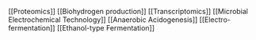 [[Proteomics]]
[[Biohydrogen production]]
[[Transcriptomics]]
[[Microbial Electrochemical Technology]]
[[Anaerobic Acidogenesis]]
[[Electro-fermentation]]
[[Ethanol-type Fermentation]]

